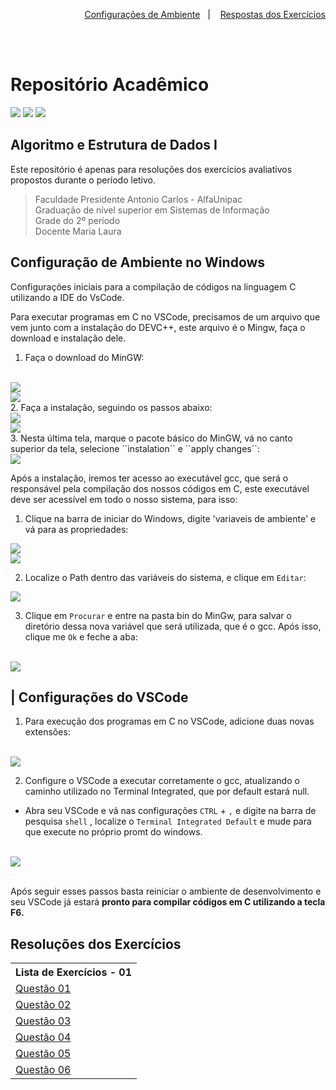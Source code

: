 <p align="right">
  <a href="#configuração-de-ambiente-no-windows">Configurações de Ambiente</a>&nbsp;&nbsp;&nbsp;|&nbsp;&nbsp;&nbsp;
  <a href="#resoluções-dos-exercícios">Respostas dos Exercícios</a>
</p>

<br> <br>

# Repositório Acadêmico
![](https://img.shields.io/badge/c-000000?style=for-the-badge&logo=cc&logoColor=white)
![](https://img.shields.io/badge/Markdown-000000?style=for-the-badge&logo=markdown&logoColor=white)
![](https://img.shields.io/badge/Visual_Studio_Code-0078D4?style=for-the-badge&logo=visual%20studio%20code&logoColor=white)

## Algoritmo e Estrutura de Dados I
Este repositório é apenas para resoluções dos exercícios avaliativos propostos durante o período letivo.

> Faculdade Presidente Antonio Carlos - AlfaUnipac <br>
Graduação de nível superior em Sistemas de Informação <br>
Grade do 2º período<br>
Docente Maria Laura

## Configuração de Ambiente no Windows
Configurações iniciais para a compilação de códigos na linguagem C utilizando a IDE do VsCode. <br>

Para executar programas em C no VSCode, precisamos de um arquivo que vem junto com a instalação do DEVC++, este arquivo é o Mingw, faça o download e instalação dele. 
<br>
1. Faça o download do MinGW:
<br>
<img src="assets/t1-mingw.png">
<br> 
<img src="assets/t2-mingw.png">
<br>
2. Faça a instalação, seguindo os passos abaixo:
<br>
<img src="assets/t3-mingw.png">
<br>
<img src="assets/t4-mingw.png">
<br>
3. Nesta última tela, marque o pacote básico do MinGW, vá no canto superior da tela, selecione ``instalation`` e ``apply changes``:
<br>
<img src="assets/t5-mingw.png">

Após a instalação, iremos ter acesso ao executável gcc, que será o responsável pela compilação dos nossos códigos em C, este executável deve ser acessível em todo o nosso sistema, para isso:
<br>
1. Clique na barra de iniciar do Windows, digite 'variaveis de ambiente' e vá para as propriedades: 

<img src="assets/v1-sist.png">
<br>
<img src="assets/v2-sist.png">
<br>

2. Localize o Path dentro das variáveis do sistema, e clique em ``Editar``:

<img src="assets/v3-sist.png">

3. Clique em ``Procurar`` e entre na pasta bin do MinGw, para salvar o diretório dessa nova variável que será utilizada, que é o gcc. Após isso, clique me ``Ok`` e feche a aba:
<br>
<img src="assets/v4-sist.png">

## | Configurações do VSCode

1. Para execução dos programas em C no VSCode, adicione duas novas extensões: 
<br>
<img src="assets/t2-vscode.png">

2. Configure o VSCode a executar corretamente o gcc, atualizando o caminho utilizado no Terminal Integrated, que por default estará null. 

- Abra seu VSCode e vá nas configurações ``CTRL`` + ``,`` e digite na barra de pesquisa ``shell`` , localize o ``Terminal Integrated Default`` e mude para que execute no próprio promt do windows.

<br>
<img src="assets/t1-vscode.png">
<br> <br>

Após seguir esses passos basta reiniciar o ambiente de desenvolvimento e seu VSCode já estará <b>pronto para compilar códigos em C utilizando a tecla F6.</b>

## Resoluções dos Exercícios
<table>
    <tr>
        <th>Lista de Exercícios - 01</th>
    </tr>
    <tr>
        <td><a href="./lista_01/questao_01.c">Questão 01</a></td>
    </tr>
    <tr>
        <td><a href="./lista_01/questao_02.c">Questão 02</a></td>
    </tr>
    <tr>
        <td><a href="./lista_01/questao_03.c">Questão 03</a></td>
    </tr>
    <tr>
        <td><a href="./lista_01/questao_04.c">Questão 04</a></td>
    </tr>
    <tr>
        <td><a href="./lista_01/questao_05.c">Questão 05</a></td>
    </tr>
    <tr>
        <td><a href="./lista_01/questao_06.c">Questão 06</a></td>
    </tr>
    
</table>

